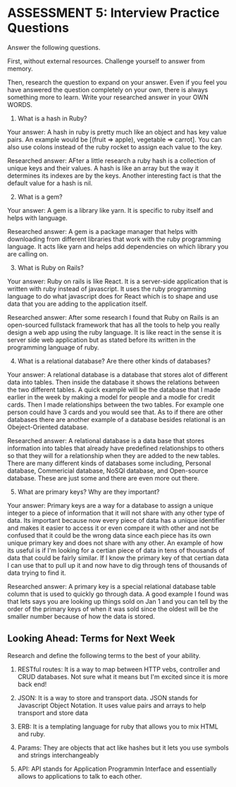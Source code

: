 # ASSESSMENT 5: Interview Practice Questions

Answer the following questions.

First, without external resources. Challenge yourself to answer from memory.

Then, research the question to expand on your answer. Even if you feel you have answered the question completely on your own, there is always something more to learn. Write your researched answer in your OWN WORDS.

1. What is a hash in Ruby?

Your answer: A hash in ruby is pretty much like an object and has key value pairs.  An example would be [(fruit => apple), vegetable => carrot].  You can also use colons instead of the ruby rocket to assign each value to the key.

Researched answer: AFter a little research a ruby hash is a collection of unique keys and their values.  A hash is like an array but the way it determines its indexes are by the keys. Another interesting fact is that the default value for a hash is nil.

2. What is a gem?

Your answer: A gem is a library like yarn. It is specific to ruby itself and helps with language.

Researched answer: A gem is a package manager that helps with downloading from different libraries that work with the ruby programming language.  It acts like yarn and helps add dependencies on which library you are calling on.

3. What is Ruby on Rails?

Your answer: Ruby on rails is like React.  It is a server-side application that is written with ruby instead of javascript. It uses the ruby programming language to do what javascript does for React which is to shape and use data that you are adding to the application itself.

Researched answer: After some research I found that Ruby on Rails is an open-sourced fullstack framework that has all the tools to help you really design a web app using the ruby language.  It is like react in the sense it is server side web application but as stated before its written in the programming language of ruby.

4. What is a relational database? Are there other kinds of databases?

Your answer: A relational database is a database that stores alot of different data into tables.  Then inside the database it shows the relations between the two different tables.  A quick example will be the database that I made earlier in the week by making a model for people and a modle for credit cards.  Then I made relationships between the two tables.  For example one person could have 3 cards and you would see that. As to if there are other databases there are another example of a database besides relational is an Obeject-Oriented database.

Researched answer: A relational database is a data base that stores information into tables that already have predefined relationships to others so that they will for a relationship when they are added to the new tables. There are many different kinds of databases some including, Personal database, Commericial database, NoSQl database, and Open-source database.  These are just some and there are even more out there.

5. What are primary keys? Why are they important?

Your answer: Primary keys are a way for a database to assign a unique integer to a piece of information that it will not share with any other type of data.  Its important because now every piece of data has a unique identifier and makes it easier to access it or even compare it with other and not be confused that it could be the wrong data since each piece has its own unique primary key and does not share with any other.  An example of how its useful is if I'm looking for a certian piece of data in tens of thousands of data that could be fairly similar.  If I know the primary key of that certian data I can use that to pull up it and now have to dig through tens of thousands of data trying to find it.

Researched answer: A primary key is a special relational database table column that is used to quickly go through data. A good example I found was that lets says you are looking up things sold on Jan 1 and you can tell by the order of the primary keys of when it was sold since the oldest will be the smaller number because of how the data is stored.

## Looking Ahead: Terms for Next Week

Research and define the following terms to the best of your ability.

1. RESTful routes: It is a way to map between HTTP vebs, controller and CRUD databases. Not sure what it means but I'm excited since it is more back end!

2. JSON: It is a way to store and transport data. JSON stands for Javascript Object Notation.  It uses value pairs and arrays to help transport and store data

3. ERB: It is a templating language for ruby that allows you to mix HTML and ruby.

4. Params: They are objects that act like hashes but it lets you use symbols and strings interchangeably 

5. API: API stands for Application Programmin Interface and essentially allows to applications to talk to each other.
